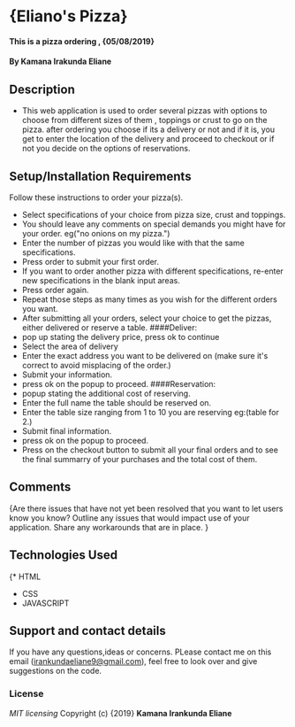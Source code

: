 # {Eliano's Pizza}
#### This is a pizza ordering , {05/08/2019}
#### By **Kamana Irakunda Eliane**
## Description
* This web application is used to order several pizzas with options to choose from different sizes of them , toppings or crust to go on the pizza. after ordering you choose if its a delivery or not and if it is, you get to enter the location of the delivery and proceed to checkout or if not you decide on the options of reservations.  
## Setup/Installation Requirements
Follow these instructions to order your pizza(s).

* Select specifications of your choice from pizza size, crust and toppings.
* You should leave any comments on special demands you might have for your order. eg("no onions on my pizza.")
* Enter the number of pizzas you would like with that the same specifications.
* Press order to submit your first order.
* If you want to order another pizza with different specifications, re-enter new specifications in the blank input areas.
* Press order again.
* Repeat those steps as many times as you wish for the different orders you want.
* After submitting all your orders, select your choice to get the pizzas, either delivered or reserve a table.
####Deliver:
* pop up stating the delivery price, press ok to continue
* Select the area of delivery
* Enter the exact address you want to be delivered on (make sure it's correct to avoid misplacing of the order.)
* Submit your information.
* press ok on the popup to proceed.
####Reservation:
* popup stating the additional cost of reserving.
* Enter the full name the table should be reserved on.
* Enter the table size ranging from 1 to 10 you are reserving eg:(table for 2.)
* Submit final information.
* press ok on the popup to proceed.
* Press on the checkout button to submit all your final orders and to see the final summarry of your purchases and the total cost of them.
## Comments
{Are there issues that have not yet been resolved that you want to let users know you know? Outline any issues that would impact use of your application. Share any workarounds that are in place. }
## Technologies Used
{* HTML 
* CSS
* JAVASCRIPT
## Support and contact details
If you have any questions,ideas or concerns. PLease contact me on this email (irankundaeliane9@gmail.com), feel free to look over and give suggestions on the code.
### License
*MIT licensing*
Copyright (c) {2019} **Kamana Irankunda Eliane**
